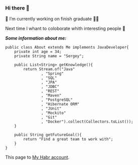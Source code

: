 ### Hi there 👋

<!--
**SergeyMont/SergeyMont** is a ✨ _special_ ✨ repository because its `README.md` (this file) appears on your GitHub profile.

Here are some ideas to get you started:

- 🔭 I’m currently working on ...
- 🌱 I’m currently learning ...
- 👯 I’m looking to collaborate on ...
- 🤔 I’m looking for help with ...
- 💬 Ask me about ...
- 📫 How to reach me: ...
- 😄 Pronouns: ...
- ⚡ Fun fact: ...
-->

🔭 I’m currently working on finish graduate 👨‍💻

Next time I whant to coloborate whith interesting people 👯

***Some information about me:***
```
public class About extends Me implements JavaDeveloper{
    private int age = 34;
    private String name = "Sergey";

    public List<String> getKnowledge(){
        return Stream.of("Java"
                , "Spring"
                , "SQL"
                , "JPA"
                , "JDBC"
                , "REST"
                , "Maven"
                , "PostgreSQL"
                , "Hibernate ORM"
                , "JUnit"
                , "Mockito"
                , "Git"
                , "Docker").collect(Collectors.toList());
    }

    public String getFutureGoal(){
        return "Find a great team to work with";
    }
}
```
This page to [My Habr account](https://career.habr.com/srgiomol).

